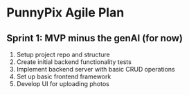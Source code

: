 # PunnyPix Agile Plan

## Sprint 1: MVP minus the genAI (for now)

1. Setup project repo and structure
2. Create initial backend functionality tests
3. Implement backend server with basic CRUD operations
4. Set up basic frontend framework
5. Develop UI for uploading photos
